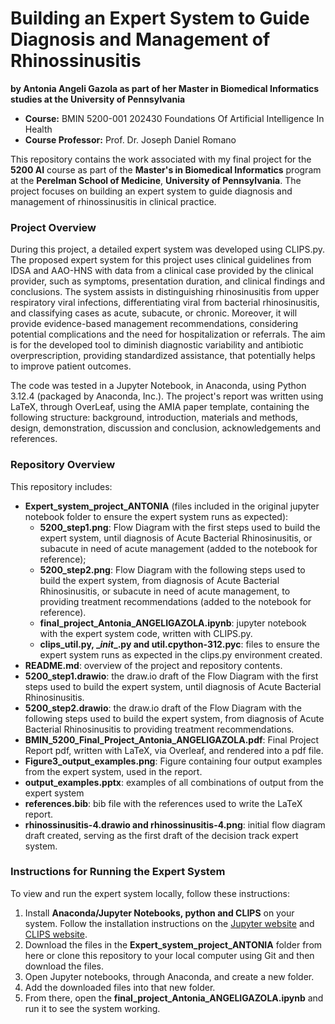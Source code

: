 # Building an Expert System to Guide Diagnosis and Management of Rhinossinusitis
**by Antonia Angeli Gazola as part of her Master in Biomedical Informatics studies at the University of Pennsylvania**  

- **Course:** BMIN 5200-001 202430 Foundations Of Artificial Intelligence In Health
- **Course Professor:** Prof. Dr. Joseph Daniel Romano

This repository contains the work associated with my final project for the **5200 AI** course as part of the **Master's in Biomedical Informatics** program at the **Perelman School of Medicine**, **University of Pennsylvania**. The project focuses on building an expert system to guide diagnosis and management of rhinossinusitis in clinical practice.

### Project Overview

During this project, a detailed expert system was developed using CLIPS.py. The proposed expert system for this project uses clinical guidelines from IDSA and AAO-HNS with data from a clinical case provided by the clinical provider, such as symptoms, presentation duration, and clinical findings and conclusions. The system assists in distinguishing rhinosinusitis from upper respiratory viral infections, differentiating viral from bacterial rhinosinusitis, and classifying cases as acute, subacute, or chronic. Moreover, it will provide evidence-based management recommendations, considering potential complications and the need for hospitalization or referrals. The aim is for the developed tool to diminish diagnostic variability and antibiotic overprescription, providing standardized assistance, that potentially helps to improve patient outcomes.

The code was tested in a Jupyter Notebook, in Anaconda, using Python 3.12.4 (packaged by Anaconda, Inc.).
The project's report was written using LaTeX, through OverLeaf, using the AMIA paper template, containing the following structure: background, introduction, materials and methods, design, demonstration, discussion and conclusion, acknowledgements and references.

### Repository Overview

This repository includes:

- **Expert_system_project_ANTONIA** (files included in the original jupyter notebook folder to ensure the expert system runs as expected):  
	- **5200_step1.png**: Flow Diagram with the first steps used to build the expert system, until diagnosis of Acute Bacterial Rhinosinusitis, or subacute in need of acute management (added to the notebook for reference);
	- **5200_step2.png**: Flow Diagram with the following steps used to build the expert system, from diagnosis of Acute Bacterial Rhinosinusitis, or subacute in need of acute management, to providing treatment recommendations (added to the notebook for reference).
	- **final_project_Antonia_ANGELIGAZOLA.ipynb**: jupyter notebook with the expert system code, written with CLIPS.py.
	- **clips_util.py, \__init__\.py and util.cpython-312.pyc**: files to ensure the expert system runs as expected in the clips.py environment created.
- **README.md**: overview of the project and repository contents.  
- **5200_step1.drawio**: the draw.io draft of the Flow Diagram with the first steps used to build the expert system, until diagnosis of Acute Bacterial Rhinosinusitis.
- **5200_step2.drawio**: the draw.io draft of the Flow Diagram with the following steps used to build the expert system, from diagnosis of Acute Bacterial Rhinosinusitis to providing treatment recommendations.
- **BMIN_5200_Final_Project_Antonia_ANGELIGAZOLA.pdf**: Final Project Report pdf, written with LaTeX, via Overleaf, and rendered into a pdf file.
- **Figure3_output_examples.png**: Figure containing four output examples from the expert system, used in the report.
- **output_examples.pptx**: examples of all combinations of output from the expert system
- **references.bib**: bib file with the references used to write the LaTeX report.
- **rhinossinusitis-4.drawio and rhinossinusitis-4.png**: initial flow diagram draft created, serving as the first draft of the decision track expert system.


### Instructions for Running the Expert System

To view and run the expert system locally, follow these instructions:

1. Install **Anaconda/Jupyter Notebooks, python and CLIPS** on your system. Follow the installation instructions on the [Jupyter website](https://docs.jupyter.org/en/latest/install/notebook-classic.html) and [CLIPS website](https://www.clipsrules.net).
2. Download the files in the **Expert_system_project_ANTONIA** folder from here or clone this repository to your local computer using Git and then download the files.
3. Open Jupyter notebooks, through Anaconda, and create a new folder.
4. Add the downloaded files into that new folder.
5. From there, open the **final_project_Antonia_ANGELIGAZOLA.ipynb** and run it to see the system working.

